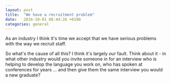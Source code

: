 ```yaml
---
layout: post
title:  "We have a recruitment problem"
date:   2016-10-01 08:44:26 +0100
categories: general
---
```


As an industry I think it's time we accept that we have serious problems with the way we recruit staff.

So what's the cause of all this? I think it's largely _our_ fault. Think about it - in what other industry would you invite someone in for an interview who is helping to develop the language you work on, who has spoken at conferences for years ... and then give them the same interview you would a new graduate?
